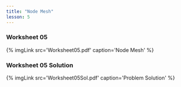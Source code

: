 ```yaml
---
title: "Node Mesh"
lesson: 5
---
```


### Worksheet 05
<div class='flex'>
{% imgLink src='Worksheet05.pdf' caption='Node Mesh' %}
</div>

### Worksheet 05 Solution
<div class='flex'>
{% imgLink src='Worksheet05Sol.pdf' caption='Problem Solution' %}
</div>